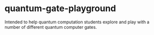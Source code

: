 quantum-gate-playground
=======================

Intended to help quantum computation students explore and play with a number of different quantum computer gates.

